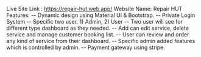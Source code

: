 Live Site Link : https://repair-hut.web.app/
Website Name: Repair HUT
Features:
-- Dynamic design using Material UI & Bootstrap.
-- Private Login System
-- Specific two user. 1) Admin, 2) User
-- Two user will see for different type dashboard as they needed.
-- Add can edit service, delete service and manage customer booking list.
-- User can review and order any kind of service from their dashboard.
-- Specific admin added features which is controlled by admin.
-- Payment gateway using stripe.